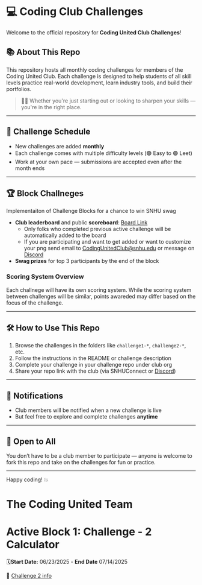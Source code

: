 # 💻 Coding Club Challenges

Welcome to the official repository for **Coding United Club Challenges**!

## 📚 About This Repo

This repository hosts all monthly coding challenges for members of the Coding United Club. Each challenge is designed to help students of all skill levels practice real-world development, learn industry tools, and build their portfolios.

> 🧑‍💻 Whether you're just starting out or looking to sharpen your skills — you're in the right place.

---

## 📅 Challenge Schedule

- New challenges are added **monthly**
- Each challenge comes with multiple difficulty levels (🟢 Easy to 🟣 Leet)
- Work at your own pace — submissions are accepted even after the month ends

---

## 🏆 Block Challneges

Implementaiton of Challenge Blocks for a chance to win SNHU swag

- **Club leaderboard** and public **scoreboard**: [Board Link](https://codingunited.github.io/leaderboard/)
  - Only folks who completed previous active challenge will be automatically added to the board
  - If you are participating and want to get added or want to customize your png send email to CodingUnitedClub@snhu.edu or message on [Discord](https://discord.gg/YyntRSs8JA)
- **Swag prizes** for top 3 participants by the end of the block

### Scoring System Overview

Each challnege will have its own scoring system. While the scoring system between challenges will be similar, points awareded may differ based on the focus of the challenge.

---

## 🛠️ How to Use This Repo

1. Browse the challenges in the folders like `challenge1-*`, `challenge2-*`, etc.
2. Follow the instructions in the README or challenge description
3. Complete your challenge in your challenge repo under club org
4. Share your repo link with the club (via SNHUConnect or [Discord](https://discord.gg/YyntRSs8JA))

---

## 🔔 Notifications

- Club members will be notified when a new challenge is live
- But feel free to explore and complete challenges **anytime**

---

## 🤝 Open to All

You don’t have to be a club member to participate — anyone is welcome to fork this repo and take on the challenges for fun or practice.

---

Happy coding! 💥

# The Coding United Team

# Active Block 1: Challenge - 2 Calculator

🗓️**Start Date:** 06/23/2025 - **End Date** 07/14/2025

🏁 [Challenge 2 info](./Block%201/Challenge%202/Challenge2.md)
